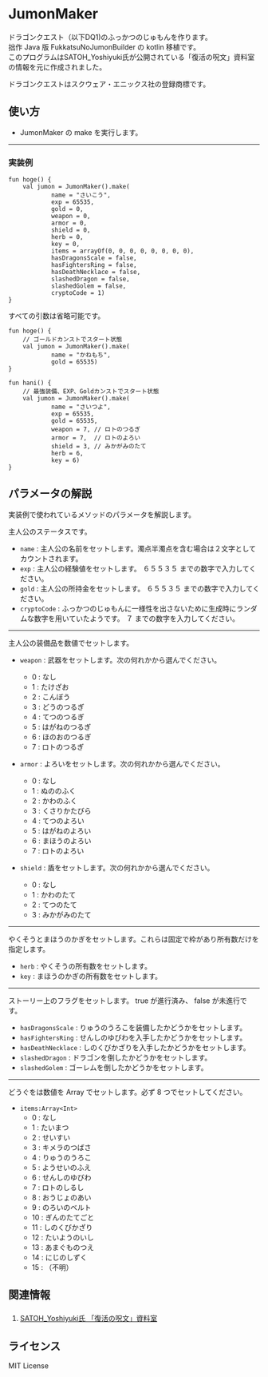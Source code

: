 JumonMaker
======================
ドラゴンクエスト（以下DQ1)のふっかつのじゅもんを作ります。  
拙作 Java 版 FukkatsuNoJumonBuilder の kotlin 移植です。  
このプログラムはSATOH_Yoshiyuki氏が公開されている「復活の呪文」資料室の情報を元に作成されました。

ドラゴンクエストはスクウェア・エニックス社の登録商標です。  

使い方
------
+ JumonMaker の make を実行します。

------

### 実装例 ###
    fun hoge() {
        val jumon = JumonMaker().make(
                name = "さいこう",
                exp = 65535,
                gold = 0,
                weapon = 0,
                armor = 0,
                shield = 0,
                herb = 0,
                key = 0,
                items = arrayOf(0, 0, 0, 0, 0, 0, 0, 0),
                hasDragonsScale = false,
                hasFightersRing = false,
                hasDeathNecklace = false,
                slashedDragon = false,
                slashedGolem = false,
                cryptoCode = 1)
    }

すべての引数は省略可能です。  

    fun hoge() {
        // ゴールドカンストでスタート状態
        val jumon = JumonMaker().make(
                name = "かねもち",
                gold = 65535)
    }
    
    fun hani() {
        // 最強装備、EXP、Goldカンストでスタート状態
        val jumon = JumonMaker().make(
                name = "さいつよ",
                exp = 65535,
                gold = 65535,
                weapon = 7, // ロトのつるぎ
                armor = 7,  // ロトのよろい
                shield = 3, // みかがみのたて
                herb = 6,
                key = 6)
    }


パラメータの解説
----------------
実装例で使われているメソッドのパラメータを解説します。

主人公のステータスです。  
+ `name` : 主人公の名前をセットします。濁点半濁点を含む場合は２文字としてカウントされます。
+ `exp` : 主人公の経験値をセットします。 ６５５３５ までの数字で入力してください。
+ `gold` : 主人公の所持金をセットします。 ６５５３５ までの数字で入力してください。
+ `cryptoCode` : ふっかつのじゅもんに一様性を出さないために生成時にランダムな数字を用いていたようです。 ７ までの数字を入力してください。

----
主人公の装備品を数値でセットします。

+ `weapon` : 武器をセットします。次の何れかから選んでください。
  + 0 : なし
  + 1 : たけざお
  + 2 : こんぼう
  + 3 : どうのつるぎ
  + 4 : てつのつるぎ
  + 5 : はがねのつるぎ
  + 6 : ほのおのつるぎ
  + 7 : ロトのつるぎ

+ `armor` : よろいをセットします。次の何れかから選んでください。
  + 0 : なし
  + 1 : ぬののふく
  + 2 : かわのふく
  + 3 : くさりかたびら
  + 4 : てつのよろい
  + 5 : はがねのよろい
  + 6 : まほうのよろい
  + 7 : ロトのよろい

+ `shield` : 盾をセットします。次の何れかから選んでください。  
  + 0 : なし
  + 1 : かわのたて
  + 2 : てつのたて
  + 3 : みかがみのたて

----
やくそうとまほうのかぎをセットします。これらは固定で枠があり所有数だけを指定します。  
+ `herb` : やくそうの所有数をセットします。
+ `key` : まほうのかぎの所有数をセットします。

----
ストーリー上のフラグをセットします。 true が進行済み、 false が未進行です。
+ `hasDragonsScale` : りゅうのうろこを装備したかどうかをセットします。
+ `hasFightersRing` : せんしのゆびわを入手したかどうかをセットします。
+ `hasDeathNecklace` : しのくびかざりを入手したかどうかをセットします。
+ `slashedDragon` : ドラゴンを倒したかどうかをセットします。
+ `slashedGolem` : ゴーレムを倒したかどうかをセットします。

----
どうぐをは数値を Array でセットします。必ず 8 つでセットしてください。

+ `items:Array<Int>`
  + 0 : なし
  + 1 : たいまつ
  + 2 : せいすい
  + 3 : キメラのつばさ
  + 4 : りゅうのうろこ
  + 5 : ようせいのふえ
  + 6 : せんしのゆびわ
  + 7 : ロトのしるし
  + 8 : おうじょのあい
  + 9 : のろいのベルト
  + 10 : ぎんのたてごと
  + 11 : しのくびかざり
  + 12 : たいようのいし
  + 13 : あまぐものつえ
  + 14 : にじのしずく
  + 15 : （不明）

関連情報
--------
###
1. [SATOH_Yoshiyuki氏 「復活の呪文」資料室](http://www.imasy.or.jp/~yotti/dq-passwd.html "SATOH_Yoshiyuki氏 「復活の呪文」資料室")

ライセンス
----------
MIT License  

